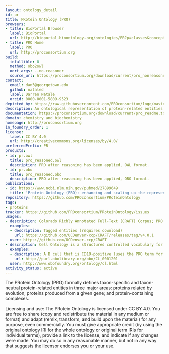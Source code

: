 ```yaml
---
layout: ontology_detail
id: pr
title: PRotein Ontology (PRO)
browsers:
- title: BioPortal Browser
  label: BioPortal
  url: http://bioportal.bioontology.org/ontologies/PR?p=classes&conceptid=http://purl.obolibrary.org/obo/PR_000000001
- title: PRO Home
  label: PRO
  url: http://proconsortium.org
build:
  infallible: 0
  method: obo2owl
  oort_args: --no-reasoner
  source_url: https://proconsortium.org/download/current/pro_nonreasoned.obo
contact:
  email: dan5@georgetown.edu
  github: nataled
  label: Darren Natale
  orcid: 0000-0001-5809-9523
depicted_by: https://raw.githubusercontent.com/PROconsortium/logo/master/PROlogo_small.png
description: An ontological representation of protein-related entities
documentation: https://proconsortium.org/download/current/pro_readme.txt
domain: chemistry and biochemistry
homepage: http://proconsortium.org
in_foundry_order: 1
license:
  label: CC BY 4.0
  url: http://creativecommons.org/licenses/by/4.0/
preferredPrefix: PR
products:
- id: pr.owl
  title: pro_reasoned.owl
  description: PRO after reasoning has been applied, OWL format.
- id: pr.obo
  title: pro_reasoned.obo
  description: PRO after reasoning has been applied, OBO format.
publications:
- id: https://www.ncbi.nlm.nih.gov/pubmed/27899649
  title: 'Protein Ontology (PRO): enhancing and scaling up the representation of protein entities'
repository: https://github.com/PROconsortium/PRoteinOntology
tags:
- proteins
tracker: https://github.com/PROconsortium/PRoteinOntology/issues
usages:
- description: Colorado Richly Annotated Full-Text (CRAFT) Corpus; PRO is used for entity tagging and annotation
  examples:
  - description: Tagged entities (requires download)
    url: https://github.com/UCDenver-ccp/CRAFT/releases/tag/v4.0.1
  user: https://github.com/UCDenver-ccp/CRAFT
- description: Cell Ontology is a structured controlled vocabulary for cell types in animals; PRO is used for cell type definitions
  examples:
  - description: A B cell that is CD19-positive (uses the PRO term for non-species-specific CD19 molecule, PR:000001002)
    url: http://purl.obolibrary.org/obo/CL_0001201
  user: http://www.obofoundry.org/ontology/cl.html
activity_status: active
---
```


The PRotein Ontology (PRO) formally defines taxon-specific and taxon-neutral protein-related entities in three major areas: proteins related by evolution; proteins produced from a given gene; and protein-containing complexes.

Licensing and use: The PRotein Ontology is licensed under CC BY 4.0. You are free to share (copy and redistribute the material in any medium or format) and adapt (remix, transform, and build upon the material) for any purpose, even commercially. You must give appropriate credit (by using the original ontology IRI for the whole ontology or original term IRIs for individual terms), provide a link to the license, and indicate if any changes were made. You may do so in any reasonable manner, but not in any way that suggests the licensor endorses you or your use.
